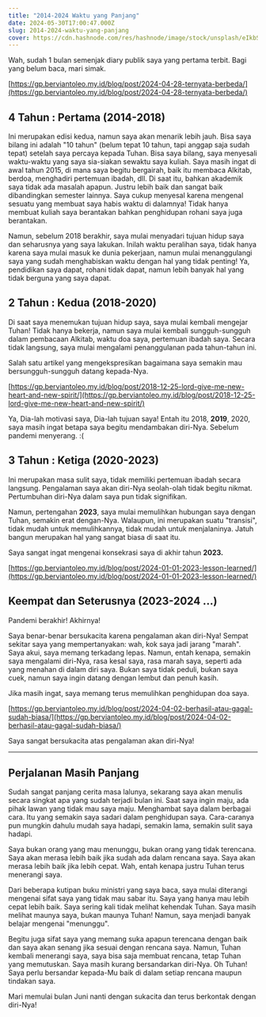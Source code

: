 ```yaml
---
title: "2014-2024 Waktu yang Panjang"
date: 2024-05-30T17:00:47.000Z
slug: 2014-2024-waktu-yang-panjang
cover: https://cdn.hashnode.com/res/hashnode/image/stock/unsplash/eIkbSc3SDtI/upload/fe9defbeb5471f993e6062417427ab9a.jpeg
---
```


Wah, sudah 1 bulan semenjak diary publik saya yang pertama terbit. Bagi yang belum baca, mari simak.

[https://gp.berviantoleo.my.id/blog/post/2024-04-28-ternyata-berbeda/](https://gp.berviantoleo.my.id/blog/post/2024-04-28-ternyata-berbeda/)

## 4 Tahun : Pertama (2014-2018)

Ini merupakan edisi kedua, namun saya akan menarik lebih jauh. Bisa saya bilang ini adalah "10 tahun" (belum tepat 10 tahun, tapi anggap saja sudah tepat) setelah saya percaya kepada Tuhan. Bisa saya bilang, saya menyesali waktu-waktu yang saya sia-siakan sewaktu saya kuliah. Saya masih ingat di awal tahun 2015, di mana saya begitu bergairah, baik itu membaca Alkitab, berdoa, menghadiri pertemuan ibadah, dll. Di saat itu, bahkan akademik saya tidak ada masalah apapun. Justru lebih baik dan sangat baik dibandingkan semester lainnya. Saya cukup menyesal karena mengenal sesuatu yang membuat saya habis waktu di dalamnya! Tidak hanya membuat kuliah saya berantakan bahkan penghidupan rohani saya juga berantakan.

Namun, sebelum 2018 berakhir, saya mulai menyadari tujuan hidup saya dan seharusnya yang saya lakukan. Inilah waktu peralihan saya, tidak hanya karena saya mulai masuk ke dunia pekerjaan, namun mulai menanggulangi saya yang sudah menghabiskan waktu dengan hal yang tidak penting! Ya, pendidikan saya dapat, rohani tidak dapat, namun lebih banyak hal yang tidak berguna yang saya dapat.

## 2 Tahun : Kedua (2018-2020)

Di saat saya menemukan tujuan hidup saya, saya mulai kembali mengejar Tuhan! Tidak hanya bekerja, namun saya mulai kembali sungguh-sungguh dalam pembacaan Alkitab, waktu doa saya, pertemuan ibadah saya. Secara tidak langsung, saya mulai mengalami penanggulanan pada tahun-tahun ini.

Salah satu artikel yang mengekspresikan bagaimana saya semakin mau bersungguh-sungguh datang kepada-Nya.

[https://gp.berviantoleo.my.id/blog/post/2018-12-25-lord-give-me-new-heart-and-new-spirit/](https://gp.berviantoleo.my.id/blog/post/2018-12-25-lord-give-me-new-heart-and-new-spirit/)

Ya, Dia-lah motivasi saya, Dia-lah tujuan saya! Entah itu 2018, **2019**, 2020, saya masih ingat betapa saya begitu mendambakan diri-Nya. Sebelum pandemi menyerang. :(

## 3 Tahun : Ketiga (2020-2023)

Ini merupakan masa sulit saya, tidak memiliki pertemuan ibadah secara langsung. Pengalaman saya akan diri-Nya seolah-olah tidak begitu nikmat. Pertumbuhan diri-Nya dalam saya pun tidak signifikan.

Namun, pertengahan **2023**, saya mulai memulihkan hubungan saya dengan Tuhan, semakin erat dengan-Nya. Walaupun, ini merupakan suatu "transisi", tidak mudah untuk memulihkannya, tidak mudah untuk menjalaninya. Jatuh bangun merupakan hal yang sangat biasa di saat itu.

Saya sangat ingat mengenai konsekrasi saya di akhir tahun **2023.**

[https://gp.berviantoleo.my.id/blog/post/2024-01-01-2023-lesson-learned/](https://gp.berviantoleo.my.id/blog/post/2024-01-01-2023-lesson-learned/)

## Keempat dan Seterusnya (2023-2024 ...)

Pandemi berakhir! Akhirnya!

Saya benar-benar bersukacita karena pengalaman akan diri-Nya! Sempat sekitar saya yang mempertanyakan: wah, kok saya jadi jarang "marah". Saya akui, saya memang terkadang lepas. Namun, entah kenapa, semakin saya mengalami diri-Nya, rasa kesal saya, rasa marah saya, seperti ada yang menahan di dalam diri saya. Bukan saya tidak peduli, bukan saya cuek, namun saya ingin datang dengan lembut dan penuh kasih.

Jika masih ingat, saya memang terus memulihkan penghidupan doa saya.

[https://gp.berviantoleo.my.id/blog/post/2024-04-02-berhasil-atau-gagal-sudah-biasa/](https://gp.berviantoleo.my.id/blog/post/2024-04-02-berhasil-atau-gagal-sudah-biasa/)

Saya sangat bersukacita atas pengalaman akan diri-Nya!

---

## Perjalanan Masih Panjang

Sudah sangat panjang cerita masa lalunya, sekarang saya akan menulis secara singkat apa yang sudah terjadi bulan ini. Saat saya ingin maju, ada pihak lawan yang tidak mau saya maju. Menghambat saya dalam berbagai cara. Itu yang semakin saya sadari dalam penghidupan saya. Cara-caranya pun mungkin dahulu mudah saya hadapi, semakin lama, semakin sulit saya hadapi.

Saya bukan orang yang mau menunggu, bukan orang yang tidak terencana. Saya akan merasa lebih baik jika sudah ada dalam rencana saya. Saya akan merasa lebih baik jika lebih cepat. Wah, entah kenapa justru Tuhan terus menerangi saya.

Dari beberapa kutipan buku ministri yang saya baca, saya mulai diterangi mengenai sifat saya yang tidak mau sabar itu. Saya yang hanya mau lebih cepat lebih baik. Saya sering kali tidak melihat kehendak Tuhan. Saya masih melihat maunya saya, bukan maunya Tuhan! Namun, saya menjadi banyak belajar mengenai "menunggu".

Begitu juga sifat saya yang memang suka apapun terencana dengan baik dan saya akan senang jika sesuai dengan rencana saya. Namun, Tuhan kembali menerangi saya, saya bisa saja membuat rencana, tetap Tuhan yang memutuskan. Saya masih kurang bersandarkan diri-Nya. Oh Tuhan! Saya perlu bersandar kepada-Mu baik di dalam setiap rencana maupun tindakan saya.

Mari memulai bulan Juni nanti dengan sukacita dan terus berkontak dengan diri-Nya!